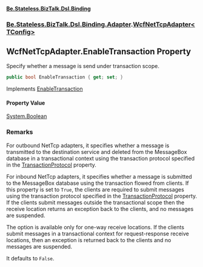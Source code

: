 #### [Be.Stateless.BizTalk.Dsl.Binding](README.md 'README')
### [Be.Stateless.BizTalk.Dsl.Binding.Adapter](Be.Stateless.BizTalk.Dsl.Binding.Adapter.md 'Be.Stateless.BizTalk.Dsl.Binding.Adapter').[WcfNetTcpAdapter&lt;TConfig&gt;](WcfNetTcpAdapter_TConfig_.md 'Be.Stateless.BizTalk.Dsl.Binding.Adapter.WcfNetTcpAdapter<TConfig>')

## WcfNetTcpAdapter<TConfig>.EnableTransaction Property

Specify whether a message is send under transaction scope.

```csharp
public bool EnableTransaction { get; set; }
```

Implements [EnableTransaction](https://docs.microsoft.com/en-us/dotnet/api/Microsoft.BizTalk.Adapter.Wcf.Config.IAdapterConfigTransactions.EnableTransaction 'Microsoft.BizTalk.Adapter.Wcf.Config.IAdapterConfigTransactions.EnableTransaction')

#### Property Value
[System.Boolean](https://docs.microsoft.com/en-us/dotnet/api/System.Boolean 'System.Boolean')

### Remarks

For outbound NetTcp adapters, it specifies whether a message is transmitted to the destination service and deleted
from the MessageBox database in a transactional context using the transaction protocol specified in the [TransactionProtocol](WcfNetTcpAdapter_TConfig_.TransactionProtocol.md 'Be.Stateless.BizTalk.Dsl.Binding.Adapter.WcfNetTcpAdapter<TConfig>.TransactionProtocol') property.

For inbound NetTcp adapters, it specifies whether a message is submitted to the MessageBox database using the
transaction flowed from clients. If this property is set to `True`, the clients are required to submit messages
using the transaction protocol specified in the [TransactionProtocol](WcfNetTcpAdapter_TConfig_.TransactionProtocol.md 'Be.Stateless.BizTalk.Dsl.Binding.Adapter.WcfNetTcpAdapter<TConfig>.TransactionProtocol') property. If the clients submit
messages outside the transactional scope then the receive location returns an exception back to the clients, and no
messages are suspended.

The option is available only for one-way receive locations. If the clients submit messages in a transactional context
for request-response receive locations, then an exception is returned back to the clients and no messages are
suspended.

It defaults to `False`.